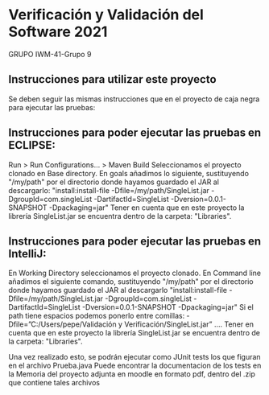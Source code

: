 # Verificación y Validación del Software 2021
GRUPO IWM-41-Grupo 9

## Instrucciones para utilizar este proyecto

Se deben seguir las mismas instrucciones que en el proyecto de caja negra para ejecutar las pruebas:

## Instrucciones para poder ejecutar las pruebas en ECLIPSE:
Run > Run Configurations… > Maven Build
Seleccionamos el proyecto clonado en Base directory.
En goals añadimos lo siguiente, sustituyendo "/my/path" por el directorio donde hayamos guardado el JAR al descargarlo:
"install:install-file -Dfile=/my/path/SingleList.jar -DgroupId=com.singleList -DartifactId=SingleList -Dversion=0.0.1-SNAPSHOT -Dpackaging=jar"
Tener en cuenta que en este proyecto la librería SingleList.jar se encuentra dentro de la carpeta: "Libraries".

## Instrucciones para poder ejecutar las pruebas en IntelliJ:
En Working Directory seleccionamos el proyecto clonado.
En Command line añadimos el siguiente comando, sustituyendo "/my/path" por el directorio donde hayamos guardado el JAR al descargarlo
"install:install-file -Dfile=/my/path/SingleList.jar -DgroupId=com.singleList -DartifactId=SingleList -Dversion=0.0.1-SNAPSHOT -Dpackaging=jar"
Si el path tiene espacios podemos ponerlo entre comillas: 
-Dfile=”C:/Users/pepe/Validación y Verificación/SingleList.jar” ….
Tener en cuenta que en este proyecto la librería SingleList.jar se encuentra dentro de la carpeta: "Libraries".

Una vez realizado esto, se podrán ejecutar como JUnit tests los que figuran en el archivo Prueba.java 
Puede encontrar la documentacion de los tests en la Memoria del proyecto adjunta en moodle en formato pdf, dentro del .zip que contiene tales archivos
